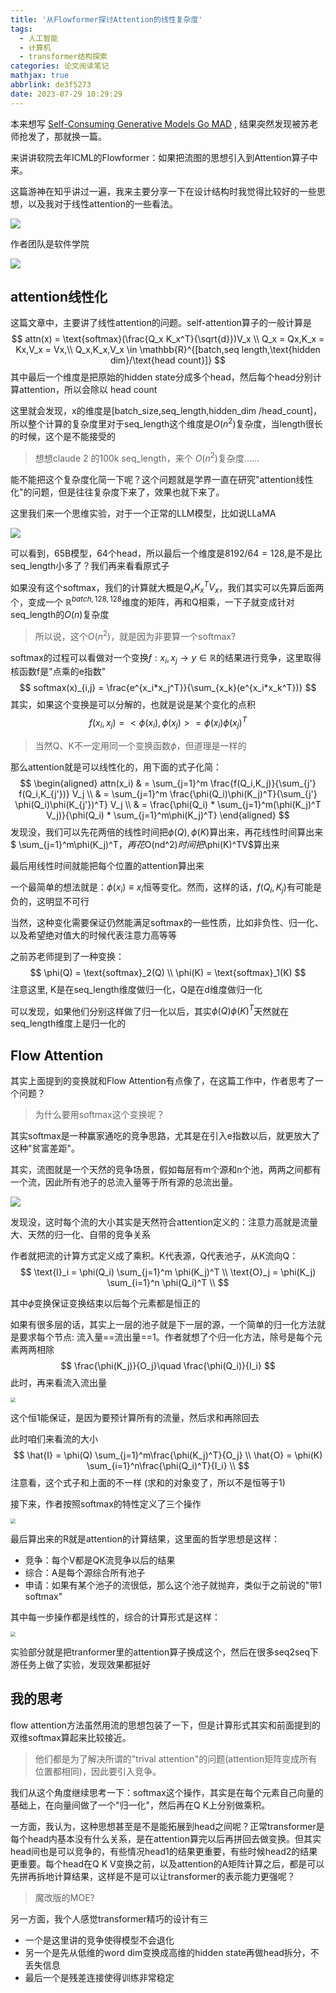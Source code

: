 ```yaml
---
title: '从Flowformer探讨Attention的线性复杂度'
tags:
  - 人工智能
  - 计算机
  - transformer结构探索
categories: 论文阅读笔记
mathjax: true
abbrlink: de3f5273
date: 2023-07-29 10:29:29
---
```


本来想写 [Self-Consuming Generative Models Go MAD](https://spaces.ac.cn/archives/9687) , 结果突然发现被苏老师抢发了，那就换一篇。

来讲讲软院去年ICML的Flowformer：如果把流图的思想引入到Attention算子中来。

这篇游神在知乎讲过一遍，我来主要分享一下在设计结构时我觉得比较好的一些思想，以及我对于线性attention的一些看法。

<img src="../files/images/flowformer/intro.png">

<!-- more -->

作者团队是软件学院

<img src="../files/images/flowformer/authors.png">



## attention线性化

这篇文章中，主要讲了线性attention的问题。self-attention算子的一般计算是
$$
attn(x) = \text{softmax}(\frac{Q_x K_x^T}{\sqrt{d}})V_x \\
Q_x = Qx,K_x = Kx,V_x = Vx,\\
Q_x,K_x,V_x \in \mathbb{R}^{[batch,seq length,\text{hidden dim}/\text{head count}]}
$$
其中最后一个维度是把原始的hidden state分成多个head，然后每个head分别计算attention，所以会除以 head count

这里就会发现，x的维度是[batch_size,seq_length,hidden_dim /head_count]，所以整个计算的复杂度里对于seq_length这个维度是$O(n^2)$复杂度，当length很长的时候，这个是不能接受的

> 想想claude 2 的100k seq_length，来个 $O(n^2)$复杂度……

能不能把这个复杂度化简一下呢？这个问题就是学界一直在研究"attention线性化"的问题，但是往往复杂度下来了，效果也就下来了。

这里我们来一个思维实验，对于一个正常的LLM模型，比如说LLaMA

<img src="../files/images/flowformer/llama_shape.png">

可以看到，65B模型，64个head，所以最后一个维度是$8192/64=128$,是不是比seq_length小多了？我们再来看看原式子

如果没有这个softmax，我们的计算就大概是$Q_x K_x^T V_x$，我们其实可以先算后面两个，变成一个 $\mathbb{R}^{batch,128,128}$维度的矩阵，再和Q相乘，一下子就变成针对seq_length的$O(n)$复杂度

> 所以说，这个$O(n^2)$，就是因为非要算一个softmax?

softmax的过程可以看做对一个变换$f: x_i, x_j \to y\in\mathbb{R}$的结果进行竞争，这里取得核函数f是"点乘的e指数"
$$
softmax(x)_{i,j} = \frac{e^{x_i*x_j^T}}{\sum_{x_k}(e^{x_i*x_k^T})}
$$
其实，如果这个变换是可以分解的，也就是说是某个变化的点积
$$
f(x_i,x_j) = <\phi(x_i),\phi(x_j)> = \phi(x_i)\phi(x_j)^T
$$

> 当然Q、K不一定用同一个变换函数$\phi$，但道理是一样的

那么attention就是可以线性化的，用下面的式子化简：
$$
\begin{aligned}
attn(x_i) & = \sum_{j=1}^m \frac{f(Q_i,K_j)}{\sum_{j'} f(Q_i,K_{j'})} V_j \\
 & = \sum_{j=1}^m \frac{\phi(Q_i)\phi(K_j)^T}{\sum_{j'} \phi(Q_i)\phi(K_{j'})^T} V_j \\
 & = \frac{\phi(Q_i) * \sum_{j=1}^m(\phi(K_j)^T V_j)}{\phi(Q_i) * \sum_{j=1}^m\phi(K_j)^T}
\end{aligned}
$$
发现没，我们可以先花两倍的线性时间把$\phi(Q),\phi(K)$算出来，再花线性时间算出来$ \sum_{j=1}^m\phi(K_j)^T$，再花$O(nd^2)$时间把$\phi(K)^TV$算出来

最后用线性时间就能把每个位置的attention算出来

一个最简单的想法就是：$\phi(x_i) \equiv x_i$恒等变化。然而，这样的话，$f(Q_i,K_j)$有可能是负的，这明显不可行

当然，这种变化需要保证仍然能满足softmax的一些性质，比如非负性、归一化、以及希望绝对值大的时候代表注意力高等等

之前苏老师提到了一种变换：
$$
\phi(Q) = \text{softmax}_2(Q) \\
\phi(K) = \text{softmax}_1(K)
$$
注意这里, K是在seq_length维度做归一化，Q是在d维度做归一化

可以发现，如果他们分别这样做了归一化以后，其实$\phi(Q)\phi(K)^T$天然就在seq_length维度上是归一化的



## Flow Attention

其实上面提到的变换就和Flow Attention有点像了，在这篇工作中，作者思考了一个问题？

> 为什么要用softmax这个变换呢？

其实softmax是一种赢家通吃的竞争思路，尤其是在引入e指数以后，就更放大了这种"贫富差距"。

其实，流图就是一个天然的竞争场景，假如每层有m个源和n个池，两两之间都有一个流，因此所有池子的总流入量等于所有源的总流出量。

<img src="../files/images/flowformer/method.png">

发现没，这时每个流的大小其实是天然符合attention定义的：注意力高就是流量大、天然的归一化、自带的竞争关系

作者就把流的计算方式定义成了乘积。K代表源，Q代表池子，从K流向Q：
$$
\text{I}_i = \phi(Q_i) \sum_{j=1}^m \phi(K_j)^T \\
\text{O}_j = \phi(K_j) \sum_{i=1}^n \phi(Q_i)^T \\
$$


其中$\phi$变换保证变换结束以后每个元素都是恒正的

如果有很多层的话，其实上一层的池子就是下一层的源，一个简单的归一化方法就是要求每个节点: 流入量\=\=流出量\=\=1。作者就想了个归一化方法，除号是每个元素两两相除
$$
\frac{\phi(K_j)}{O_j}\quad \frac{\phi(Q_i)}{I_i}
$$
此时，再来看流入流出量

<img src="../files/images/flowformer/algo.png" style="zoom:50%;" >

这个恒1能保证，是因为要预计算所有的流量，然后求和再除回去

此时咱们来看流的大小
$$
\hat{I} = \phi(Q) \sum_{j=1}^m\frac{\phi(K_j)^T}{O_j} \\
\hat{O} = \phi(K) \sum_{i=1}^n\frac{\phi(Q_i)^T}{I_i} \\
$$
注意看，这个式子和上面的不一样 (求和的对象变了，所以不是恒等于1)

接下来，作者按照softmax的特性定义了三个操作

<img src="../files/images/flowformer/operation.png" style="zoom:50%;" >

最后算出来的R就是attention的计算结果，这里面的哲学思想是这样：

- 竞争：每个V都是QK流竞争以后的结果
- 综合：A是每个源综合所有池子
- 申请：如果有某个池子的流很低，那么这个池子就抛弃，类似于之前说的"带1 softmax"

其中每一步操作都是线性的，综合的计算形式是这样：

<img src="../files/images/flowformer/total_algo.png" style="zoom:50%;" >

实验部分就是把tranformer里的attention算子换成这个，然后在很多seq2seq下游任务上做了实验，发现效果都挺好



## 我的思考

flow attention方法虽然用流的思想包装了一下，但是计算形式其实和前面提到的双维softmax算起来比较接近。

>  他们都是为了解决所谓的"trival attention"的问题(attention矩阵变成所有位置都相同)，因此要引入竞争。

我们从这个角度继续思考一下：softmax这个操作，其实是在每个元素自己向量的基础上，在向量间做了一个"归一化"，然后再在Q K上分别做乘积。

一方面，我认为，这种思想甚至是不是能拓展到head之间呢？正常transformer是每个head内基本没有什么关系，是在attention算完以后再拼回去做变换。但其实head间也是可以竞争的，有些情况head1的结果更重要，有些时候head2的结果更重要。每个head在Q K V变换之前，以及attention的A矩阵计算之后，都是可以先拼再拆地计算结果，这样是不是可以让transformer的表示能力更强呢？

> 魔改版的MOE?

另一方面，我个人感觉transformer精巧的设计有三

- 一个是这里讲的竞争使得模型不会退化
- 另一个是先从低维的word dim变换成高维的hidden state再做head拆分，不丢失信息
- 最后一个是残差连接使得训练非常稳定

